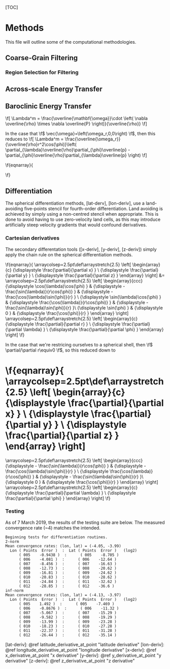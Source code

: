[TOC]
# Methods

This file will outline some of the computational methodologies.

## Coarse-Grain Filtering

### Region Selection for Filtering

## Across-scale Energy Transfer

## Baroclinic Energy Transfer


\f[
\Lambda^m = \frac{\overline{\mathbf{\omega}}\cdot \left( \nabla \overline{\rho} \times \nabla \overline{P} \right)}{\overline{\rho}}
\f]

In the case that \f$ \vec{\omega}=\left(\omega_r,0,0\right) \f$, then this reduces to
\f[
\Lambda^m = \frac{\overline{\omega_r}}{\overline{\rho}r^2\cos(\phi)}\left( \partial_{\lambda}\overline{\rho}\partial_{\phi}\overline{p} - \partial_{\phi}\overline{\rho}\partial_{\lambda}\overline{p} \right)
\f]

\f{eqnarray}{

\f}

## Differentiation

The spherical differentiation methods, [lat-derv], [lon-deriv], use a land-avoiding five-points stencil for fourth-order differentiation.
Land avoiding is achieved by simply using a non-centred stencil when appropriate. 
This is done to avoid having to use zero-velocity land cells, as this may introduce artificially steep velocity gradients that would confound derivatives.

### Cartesian derivatives
The secondary differentation tools ([x-deriv], [y-deriv], [z-deriv]) simply apply the chain rule on the spherical differentiation methods.

\f{eqnarray}{
\arraycolsep=2.5pt\def\arraystretch{2.5}
\left[ \begin{array}{c}
{\displaystyle \frac{\partial}{\partial x} } \\
{\displaystyle \frac{\partial}{\partial y} } \\
{\displaystyle \frac{\partial}{\partial z} }
\end{array} \right]
&=
\arraycolsep=2.5pt\def\arraystretch{2.5}
\left[ \begin{array}{ccc}
{\displaystyle \cos(\lambda)\cos(\phi) } 
  & {\displaystyle - \frac{\sin(\lambda)}{r\cos(\phi)} } 
  & {\displaystyle - \frac{\cos(\lambda)\sin(\phi)}{r} } \\
{\displaystyle \sin(\lambda)\cos(\phi) }
  & {\displaystyle   \frac{\cos(\lambda)}{r\cos(\phi)} }
  & {\displaystyle - \frac{\sin(\lambda)\sin(\phi)}{r} }\\
{\displaystyle \sin(\phi) }
  & {\displaystyle   0 }
  & {\displaystyle   \frac{\cos(\phi)}{r} }
\end{array} \right]
\arraycolsep=2.5pt\def\arraystretch{2.5}
\left[ \begin{array}{c}
{\displaystyle \frac{\partial}{\partial r} } \\
{\displaystyle \frac{\partial}{\partial \lambda} } \\
{\displaystyle \frac{\partial}{\partial \phi} }
\end{array} \right]
\f}

In the case that we're restricing ourselves to a spherical shell,
then \f$ \partial/\partial r\equiv0  \f$, so this reduced down to

\f{eqnarray}{
\arraycolsep=2.5pt\def\arraystretch{2.5}
\left[ \begin{array}{c}
{\displaystyle \frac{\partial}{\partial x} } \\
{\displaystyle \frac{\partial}{\partial y} } \\
{\displaystyle \frac{\partial}{\partial z} }
\end{array} \right]
=
\arraycolsep=2.5pt\def\arraystretch{2.5}
\left[ \begin{array}{ccc}
{\displaystyle - \frac{\sin(\lambda)}{r\cos(\phi)} } 
  & {\displaystyle - \frac{\cos(\lambda)\sin(\phi)}{r} } \\
{\displaystyle   \frac{\cos(\lambda)}{r\cos(\phi)} }
  & {\displaystyle - \frac{\sin(\lambda)\sin(\phi)}{r} }\\
{\displaystyle   0 }
  & {\displaystyle   \frac{\cos(\phi)}{r} }
\end{array} \right]
\arraycolsep=2.5pt\def\arraystretch{2.5}
\left[ \begin{array}{c}
{\displaystyle \frac{\partial}{\partial \lambda} } \\
{\displaystyle \frac{\partial}{\partial \phi} }
\end{array} \right]
\f}

### Testing

As of 7 March 2019, the results of the testing suite are below.
The measured convergence rate (~4) matches the intended.

```
Beginning tests for differentiation routines.
2-norm
Mean convergence rates: (lon, lat) = (-4.05, -3.99)
  Lon ( Points  Error )  :  Lat ( Points  Error )   (log2)
      ( 005    -0.9438 )  :      ( 005    -8.705 )
      ( 006    -4.081 )  :      ( 006    -12.64 )
      ( 007    -8.456 )  :      ( 007    -16.63 )
      ( 008    -12.73 )  :      ( 008    -20.62 )
      ( 009    -16.81 )  :      ( 009    -24.62 )
      ( 010    -20.83 )  :      ( 010    -28.62 )
      ( 011    -24.84 )  :      ( 011    -32.62 )
      ( 012    -28.85 )  :      ( 012    -36.6 )
inf-norm
Mean convergence rates: (lon, lat) = (-4.13, -3.97)
  Lon ( Points  Error )  :  Lat ( Points  Error )   (log2)
      ( 005    1.492 )  :      ( 005    -7.469 )
      ( 006    -0.8676 )  :      ( 006    -11.32 )
      ( 007    -5.067 )  :      ( 007    -15.29 )
      ( 008    -9.582 )  :      ( 008    -19.29 )
      ( 009    -13.99 )  :      ( 009    -23.28 )
      ( 010    -18.23 )  :      ( 010    -27.28 )
      ( 011    -22.37 )  :      ( 011    -31.28 )
      ( 012    -26.44 )  :      ( 012    -35.14 )
```

[lat-deriv]: @ref latitude_derivative_at_point "latitude derivative"
[lon-deriv]: @ref longitude_derivative_at_point "longitude derivative"
[x-deriv]: @ref x_derivative_at_point "x derivative"
[y-deriv]: @ref y_derivative_at_point "y derivative"
[z-deriv]: @ref z_derivative_at_point "z derivative"
